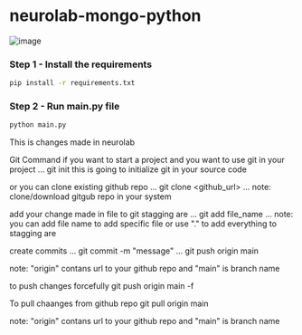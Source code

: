 # neurolab-mongo-python

![image](https://user-images.githubusercontent.com/57321948/196933065-4b16c235-f3b9-4391-9cfe-4affcec87c35.png)

### Step 1 - Install the requirements

```bash
pip install -r requirements.txt
```

### Step 2 - Run main.py file

```bash
python main.py
```
This is changes made in neurolab

Git Command
if you want to start a project and you want to use git in your project
...
git init
this is going to initialize git in your source code


or
you can clone existing github repo
...
git clone <github_url>
...
note: clone/download gitgub repo in your system

add your change made in file to git stagging are
...
git add file_name
...
note: you can add file name to add specific file or use "." to add everything to stagging are

create commits
...
git commit -m "message"
...
git push origin main

note: "origin" contans url to your github repo and "main" is branch name

to push changes forcefully
git push origin main -f

To pull chaanges from github repo
 git pull origin main

 note: "origin" contans url to your github repo and "main" is branch name
